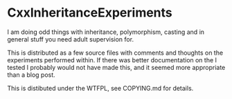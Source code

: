 CxxInheritanceExperiments
=========================

I am doing odd things with inheritance, polymorphism, casting and in general stuff you need adult supervision for.

This is distributed as a few source files with comments and thoughts on the experiments performed within. If there was
better documentation on the I tested I probably would not have made this, and it seemed more appropriate than a blog post.

This is distibuted under the WTFPL, see COPYING.md for details.
